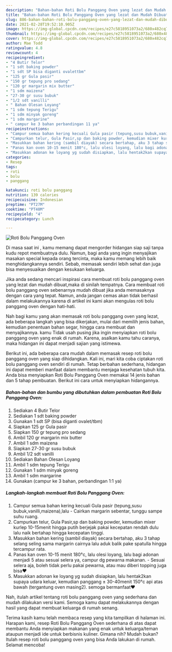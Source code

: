 ```yaml
---
description: "Bahan-bahan Roti Bolu Panggang Oven yang lezat dan Mudah Dibuat"
title: "Bahan-bahan Roti Bolu Panggang Oven yang lezat dan Mudah Dibuat"
slug: 886-bahan-bahan-roti-bolu-panggang-oven-yang-lezat-dan-mudah-dibuat
date: 2021-02-28T19:52:10.905Z
image: https://img-global.cpcdn.com/recipes/e27c5818951073a2/680x482cq70/roti-bolu-panggang-oven-foto-resep-utama.jpg
thumbnail: https://img-global.cpcdn.com/recipes/e27c5818951073a2/680x482cq70/roti-bolu-panggang-oven-foto-resep-utama.jpg
cover: https://img-global.cpcdn.com/recipes/e27c5818951073a2/680x482cq70/roti-bolu-panggang-oven-foto-resep-utama.jpg
author: Mae Todd
ratingvalue: 4.8
reviewcount: 4
recipeingredient:
- "4 Butir Telor"
- "1 sdt baking powder"
- "1 sdt SP bisa diganti ovalettbm"
- "125 gr Gula pasir"
- "150 gr tepung pro sedang"
- "120 gr margarin mix butter"
- "1 sdm maizena"
- "27-30 gr susu bubuk"
- "1/2 sdt vanilli"
- " Bahan Olesan Loyang"
- "1 sdm tepung Terigu"
- "1 sdm minyak goreng"
- "1 sdm margarine"
- " campur ke 3 bahan perbandingan 11 ya"
recipeinstructions:
- "Campur semua bahan kering kecuali Gula pasir (tepung,susu bubuk,vanilli,maizena),lalu  Cairkan margarin sebentar, tunggu sampe suhu ruang."
- "Campurkan telur, Gula Pasir,sp dan baking powder, kemudian mixer kurlep 10-15menit hingga putih berjejak pakai kecepatan rendah dulu lalu naik bertahap hingga kecepatan tinggi."
- "Masukkan bahan kering (sambil diayak) secara bertahap, aku 3 tahap selang seling sama margarin cairnya lalu aduk balik pake spatulla hingga tercampur rata."
- "Panas kan oven 10-15 menit 180°c, lalu olesi loyang, lalu bagi adonan menjadi 5 atau sesuai selera ya, campur dg pewarna makanan. Sesuai selera aja, boleh tidak perlu pakai pewarna, atau mau diberi topping juga bisa❤️"
- "Masukkan adonan ke loyang yg sudah disiapkan, lalu hentak2kan supaya udara keluar, kemudian panggang ± 30-40menit 150°c api atas bawah (tergantung oven masing2). semoga bermanfaat❤️"
categories:
- Resep
tags:
- roti
- bolu
- panggang

katakunci: roti bolu panggang 
nutrition: 139 calories
recipecuisine: Indonesian
preptime: "PT27M"
cooktime: "PT40M"
recipeyield: "4"
recipecategory: Lunch

---
```



![Roti Bolu Panggang Oven](https://img-global.cpcdn.com/recipes/e27c5818951073a2/680x482cq70/roti-bolu-panggang-oven-foto-resep-utama.jpg)

Di masa  saat ini , kamu memang dapat mengorder hidangan siap saji tanpa kudu repot membuatnya dulu. Namun, bagi anda yang ingin menyajikan masakan special kepada orang tercinta, maka kamu memang lebih baik menghidangkannya sendiri. Sebab, memasak sendiri lebih sehat dan juga bisa menyesuaikan dengan kesukaan keluarga.

Jika anda sedang mencari inspirasi cara membuat roti bolu panggang oven yang lezat dan mudah dibuat,maka di sinilah tempatnya. Cara membuat roti bolu panggang oven  sebenarnya mudah dibuat jika anda memasaknya dengan cara yang tepat. Namun, anda jangan cemas akan tidak berhasil dalam melakukannya 
karena di artikel ini kami akan mengulas roti bolu panggang oven dengan hati-hati.  



Nah bagi kamu yang akan memasak roti bolu panggang oven yang lezat, ada beberapa langkah yang bisa dikerjakan, mulai dari memilih jenis bahan, kemudian penentuan bahan segar, hingga cara membuat dan menyajikannya. kamu Tidak usah pusing jika ingin menyiapkan roti bolu panggang oven yang enak di rumah. Karena, asalkan kamu  tahu caranya, maka hidangan ini dapat menjadi sajian yang istimewa.

Berikut ini, ada beberapa cara mudah dalam memasak resep roti bolu panggang oven yang siap dihidangkan. Kali ini, mari kita coba ciptakan roti bolu panggang oven sendiri di rumah. Tetap berbahan sederhana, hidangan ini dapat memberi manfaat dalam membantu menjaga kesehatan tubuh kita. Anda bisa menyiapkan Roti Bolu Panggang Oven memakai 14 jenis bahan dan 5 tahap pembuatan. Berikut ini cara untuk menyiapkan hidangannya.

<!--inarticleads1-->

##### Bahan-bahan dan bumbu yang dibutuhkan dalam pembuatan Roti Bolu Panggang Oven:

1. Sediakan 4 Butir Telor
1. Sediakan 1 sdt baking powder
1. Gunakan 1 sdt SP (bisa diganti ovalet/tbm)
1. Siapkan 125 gr Gula pasir
1. Siapkan 150 gr tepung pro sedang
1. Ambil 120 gr margarin mix butter
1. Ambil 1 sdm maizena
1. Siapkan 27-30 gr susu bubuk
1. Ambil 1/2 sdt vanilli
1. Sediakan  Bahan Olesan Loyang
1. Ambil 1 sdm tepung Terigu
1. Gunakan 1 sdm minyak goreng
1. Ambil 1 sdm margarine
1. Gunakan  (campur ke 3 bahan, perbandingan 1:1 ya)




<!--inarticleads2-->

##### Langkah-langkah membuat Roti Bolu Panggang Oven:

1. Campur semua bahan kering kecuali Gula pasir (tepung,susu bubuk,vanilli,maizena),lalu  - Cairkan margarin sebentar, tunggu sampe suhu ruang.
1. Campurkan telur, Gula Pasir,sp dan baking powder, kemudian mixer kurlep 10-15menit hingga putih berjejak pakai kecepatan rendah dulu lalu naik bertahap hingga kecepatan tinggi.
1. Masukkan bahan kering (sambil diayak) secara bertahap, aku 3 tahap selang seling sama margarin cairnya lalu aduk balik pake spatulla hingga tercampur rata.
1. Panas kan oven 10-15 menit 180°c, lalu olesi loyang, lalu bagi adonan menjadi 5 atau sesuai selera ya, campur dg pewarna makanan. - Sesuai selera aja, boleh tidak perlu pakai pewarna, atau mau diberi topping juga bisa❤️
1. Masukkan adonan ke loyang yg sudah disiapkan, lalu hentak2kan supaya udara keluar, kemudian panggang ± 30-40menit 150°c api atas bawah (tergantung oven masing2). semoga bermanfaat❤️




Nah, itulah artikel tentang  roti bolu panggang oven  yang sederhana dan mudah dilakukan versi kami. Semoga kamu dapat melakukannya dengan hasil yang dapat membuat keluarga di rumah senang. 

Terima kasih kamu telah membaca resep yang kita tampilkan di halaman ini. Harapan kami, resep  Roti Bolu Panggang Oven sederhana di atas dapat membantu Anda menyiapkan makanan yang enak untuk keluarga/teman ataupun menjadi ide untuk berbisnis kuliner. Gimana nih? Mudah bukan? Itulah resep roti bolu panggang oven yang bisa Anda lakukan di rumah. Selamat mencoba!

